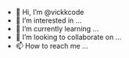 - 👋 Hi, I’m @vickkcode
- 👀 I’m interested in ...
- 🌱 I’m currently learning ...
- 💞️ I’m looking to collaborate on ...
- 📫 How to reach me ...

<!---
vickkcode/vickkcode is a ✨ special ✨ repository because its `README.md` (this file) appears on your GitHub profile.
You can click the Preview link to take a look at your changes.
--->
